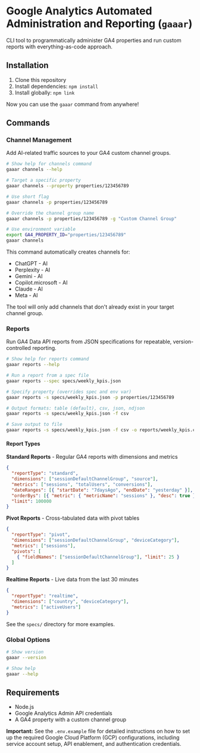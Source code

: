 # Google Analytics Automated Administration and Reporting (`gaaar`)

CLI tool to programmatically administer GA4 properties and run custom reports with everything-as-code approach.

## Installation

1. Clone this repository
2. Install dependencies: `npm install`
3. Install globally: `npm link`

Now you can use the `gaaar` command from anywhere!

## Commands

### Channel Management

Add AI-related traffic sources to your GA4 custom channel groups.

```bash
# Show help for channels command
gaaar channels --help

# Target a specific property
gaaar channels --property properties/123456789

# Use short flag
gaaar channels -p properties/123456789

# Override the channel group name
gaaar channels -p properties/123456789 -g "Custom Channel Group"

# Use environment variable
export GA4_PROPERTY_ID="properties/123456789"
gaaar channels
```

This command automatically creates channels for:
- ChatGPT - AI
- Perplexity - AI  
- Gemini - AI
- Copilot.microsoft - AI
- Claude - AI
- Meta - AI

The tool will only add channels that don't already exist in your target channel group.

### Reports

Run GA4 Data API reports from JSON specifications for repeatable, version-controlled reporting.

```bash
# Show help for reports command
gaaar reports --help

# Run a report from a spec file
gaaar reports --spec specs/weekly_kpis.json

# Specify property (overrides spec and env var)
gaaar reports -s specs/weekly_kpis.json -p properties/123456789

# Output formats: table (default), csv, json, ndjson
gaaar reports -s specs/weekly_kpis.json -f csv

# Save output to file
gaaar reports -s specs/weekly_kpis.json -f csv -o reports/weekly_kpis.csv
```

#### Report Types

**Standard Reports** - Regular GA4 reports with dimensions and metrics
```json
{
  "reportType": "standard",
  "dimensions": ["sessionDefaultChannelGroup", "source"],
  "metrics": ["sessions", "totalUsers", "conversions"],
  "dateRanges": [{ "startDate": "7daysAgo", "endDate": "yesterday" }],
  "orderBys": [{ "metric": { "metricName": "sessions" }, "desc": true }],
  "limit": 100000
}
```

**Pivot Reports** - Cross-tabulated data with pivot tables
```json
{
  "reportType": "pivot",
  "dimensions": ["sessionDefaultChannelGroup", "deviceCategory"],
  "metrics": ["sessions"],
  "pivots": [
    { "fieldNames": ["sessionDefaultChannelGroup"], "limit": 25 }
  ]
}
```

**Realtime Reports** - Live data from the last 30 minutes
```json
{
  "reportType": "realtime",
  "dimensions": ["country", "deviceCategory"],
  "metrics": ["activeUsers"]
}
```

See the `specs/` directory for more examples.

### Global Options

```bash
# Show version
gaaar --version

# Show help
gaaar --help
```

## Requirements

- Node.js
- Google Analytics Admin API credentials
- A GA4 property with a custom channel group

**Important:** See the `.env.example` file for detailed instructions on how to set up the required Google Cloud Platform (GCP) configurations, including service account setup, API enablement, and authentication credentials.
